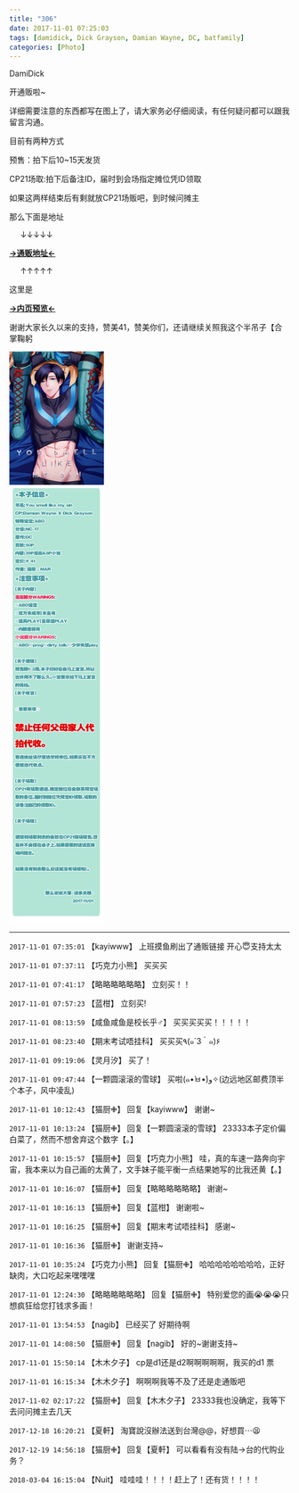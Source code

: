 ```yaml
---
title: "306"
date: 2017-11-01 07:25:03
tags: [damidick, Dick Grayson, Damian Wayne, DC, batfamily]
categories: [Photo]
---
```


<p>DamiDick</p> 
<p>开通贩啦~</p> 
<p>详细需要注意的东西都写在图上了，请大家务必仔细阅读，有任何疑问都可以跟我留言沟通。</p> 
<p>目前有两种方式</p> 
<p>预售：拍下后10~15天发货</p> 
<p>CP21场取:拍下后备注ID，届时到会场指定摊位凭ID领取</p> 
<p>如果这两样结束后有剩就放CP21场贩吧，到时候问摊主</p> 
<p>那么下面是地址&nbsp;</p> 
<p>&nbsp;&nbsp;&nbsp;&nbsp;&nbsp;↓↓↓↓↓</p> 
<p><a target="_blank" rel="nofollow" href="https://item.taobao.com/item.htm?id=560981867107&amp;qq-pf-to=pcqq.c2c"  ><strong><span style="text-decoration:underline;"  >→通贩地址←</span></strong></a></p> 
<p>&nbsp;&nbsp;&nbsp;&nbsp;&nbsp;↑↑↑↑↑</p> 
<p>这里是</p> 
<p><a target="_blank" rel="nofollow" href="http://file.damidick.anime-japan.net/57a03750.jpeg"  ><strong><span style="text-decoration:underline;"  >→内页预览←</span></strong></a></p> 
<p>谢谢大家长久以来的支持，赞美41，赞美你们，还请继续关照我这个半吊子【合掌鞠躬</p>

![](https://raw.githubusercontent.com/alicewish/meowchain247/master/img_cVZNdzJtQk9JV2VLcXlITFcxd1p5UFhvem1DcDF4YUtpN2RnSlUwcHlTeGNkVFl1MGRBSmpBPT0.jpg)

---

`2017-11-01 07:35:01` 【kayiwww】 上班摸鱼刷出了通贩链接 开心😇支持太太

`2017-11-01 07:37:11` 【巧克力小熊】 买买买

`2017-11-01 07:41:17` 【略略略略略略】 立刻买！！

`2017-11-01 07:57:23` 【蓝柑】 立刻买!

`2017-11-01 08:13:59` 【咸鱼咸鱼是校长乎♂】 买买买买买！！！！！

`2017-11-01 08:23:40` 【期末考试唔挂科】 买买买٩(๑´3｀๑)۶

`2017-11-01 09:19:06` 【灵月汐】 买了！

`2017-11-01 09:47:44` 【一颗圆滚滚的雪球】 买啦(๑•̀ㅂ•́)و✧(边远地区邮费顶半个本子，风中凌乱)

`2017-11-01 10:12:43` 【猫厨✙】 回复【kayiwww】 谢谢~

`2017-11-01 10:13:24` 【猫厨✙】 回复【一颗圆滚滚的雪球】 23333本子定价偏白菜了，然而不想舍弃这个数字【。】

`2017-11-01 10:15:57` 【猫厨✙】 回复【巧克力小熊】 哇，真的车速一路奔向宇宙，我本来以为自己画的太黄了，文手妹子能平衡一点结果她写的比我还黄【。】

`2017-11-01 10:16:07` 【猫厨✙】 回复【略略略略略略】 谢谢~

`2017-11-01 10:16:13` 【猫厨✙】 回复【蓝柑】 谢谢啦~

`2017-11-01 10:16:25` 【猫厨✙】 回复【期末考试唔挂科】 感谢~

`2017-11-01 10:16:36` 【猫厨✙】 谢谢支持~

`2017-11-01 10:35:24` 【巧克力小熊】 回复【猫厨✙】 哈哈哈哈哈哈哈哈，正好缺肉，大口吃起来嘿嘿嘿

`2017-11-01 12:24:30` 【略略略略略略】 回复【猫厨✙】 特别爱您的画😭😭😭只想疯狂给您打钱求多画！

`2017-11-01 13:54:53` 【nagib】 已经买了 好期待啊

`2017-11-01 14:08:50` 【猫厨✙】 回复【nagib】 好的~谢谢支持~

`2017-11-01 15:50:14` 【木木夕子】 cp是d1还是d2啊啊啊啊啊，我买的d1 票

`2017-11-01 16:15:34` 【木木夕子】 啊啊啊我等不及了还是走通贩吧

`2017-11-02 02:17:22` 【猫厨✙】 回复【木木夕子】 23333我也没确定，我等下去问问摊主去几天

`2017-12-18 16:20:21` 【夏軒】 淘寶說沒辦法送到台灣@@，好想買⋯😫

`2017-12-19 14:56:18` 【猫厨✙】 回复【夏軒】 可以看看有没有陆→台的代购业务？

`2018-03-04 16:15:04` 【Nuit】 哇哇哇！！！！赶上了！还有货！！！！
